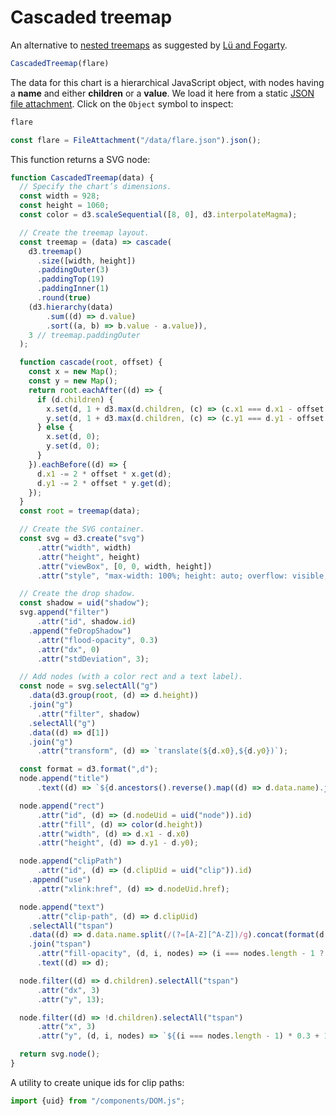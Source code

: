 # Cascaded treemap

An alternative to [nested treemaps](./nested-treemap) as suggested by [Lü and Fogarty](https://homes.cs.washington.edu/~jfogarty/publications/gi2008.pdf).

```js echo
CascadedTreemap(flare)
```

The data for this chart is a hierarchical JavaScript object, with nodes having a **name** and either **children** or a **value**. We load it here from a static [JSON file attachment](https://observablehq.com/framework/files#json). Click on the `Object` symbol to inspect:

```js
flare
```

```js echo
const flare = FileAttachment("/data/flare.json").json();
```

This function returns a SVG node:

```js echo
function CascadedTreemap(data) {
  // Specify the chart’s dimensions.
  const width = 928;
  const height = 1060;
  const color = d3.scaleSequential([8, 0], d3.interpolateMagma);

  // Create the treemap layout.
  const treemap = (data) => cascade(
    d3.treemap()
      .size([width, height])
      .paddingOuter(3)
      .paddingTop(19)
      .paddingInner(1)
      .round(true)
    (d3.hierarchy(data)
        .sum((d) => d.value)
        .sort((a, b) => b.value - a.value)),
    3 // treemap.paddingOuter
  );

  function cascade(root, offset) {
    const x = new Map();
    const y = new Map();
    return root.eachAfter((d) => {
      if (d.children) {
        x.set(d, 1 + d3.max(d.children, (c) => (c.x1 === d.x1 - offset ? x.get(c) : NaN)));
        y.set(d, 1 + d3.max(d.children, (c) => (c.y1 === d.y1 - offset ? y.get(c) : NaN)));
      } else {
        x.set(d, 0);
        y.set(d, 0);
      }
    }).eachBefore((d) => {
      d.x1 -= 2 * offset * x.get(d);
      d.y1 -= 2 * offset * y.get(d);
    });
  }
  const root = treemap(data);

  // Create the SVG container.
  const svg = d3.create("svg")
      .attr("width", width)
      .attr("height", height)
      .attr("viewBox", [0, 0, width, height])
      .attr("style", "max-width: 100%; height: auto; overflow: visible; font: 10px sans-serif;");

  // Create the drop shadow.
  const shadow = uid("shadow");
  svg.append("filter")
      .attr("id", shadow.id)
    .append("feDropShadow")
      .attr("flood-opacity", 0.3)
      .attr("dx", 0)
      .attr("stdDeviation", 3);

  // Add nodes (with a color rect and a text label).
  const node = svg.selectAll("g")
    .data(d3.group(root, (d) => d.height))
    .join("g")
      .attr("filter", shadow)
    .selectAll("g")
    .data((d) => d[1])
    .join("g")
      .attr("transform", (d) => `translate(${d.x0},${d.y0})`);

  const format = d3.format(",d");
  node.append("title")
      .text((d) => `${d.ancestors().reverse().map((d) => d.data.name).join("/")}\n${format(d.value)}`);

  node.append("rect")
      .attr("id", (d) => (d.nodeUid = uid("node")).id)
      .attr("fill", (d) => color(d.height))
      .attr("width", (d) => d.x1 - d.x0)
      .attr("height", (d) => d.y1 - d.y0);

  node.append("clipPath")
      .attr("id", (d) => (d.clipUid = uid("clip")).id)
    .append("use")
      .attr("xlink:href", (d) => d.nodeUid.href);

  node.append("text")
      .attr("clip-path", (d) => d.clipUid)
    .selectAll("tspan")
    .data((d) => d.data.name.split(/(?=[A-Z][^A-Z])/g).concat(format(d.value)))
    .join("tspan")
      .attr("fill-opacity", (d, i, nodes) => (i === nodes.length - 1 ? 0.7 : null))
      .text((d) => d);

  node.filter((d) => d.children).selectAll("tspan")
      .attr("dx", 3)
      .attr("y", 13);

  node.filter((d) => !d.children).selectAll("tspan")
      .attr("x", 3)
      .attr("y", (d, i, nodes) => `${(i === nodes.length - 1) * 0.3 + 1.1 + i * 0.9}em`);

  return svg.node();
}
```

A utility to create unique ids for clip paths:

```js echo
import {uid} from "/components/DOM.js";
```
